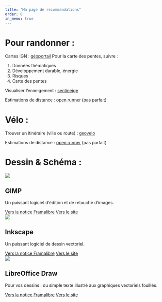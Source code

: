 ```yaml
---
title: "Ma page de recommandations"
order: 0
in_menu: true
---
```

# Pour randonner :

Cartes IGN : [géoportail](https://www.geoportail.gouv.fr/)
Pour la carte des pentes, suivre :
1. Données thématiques
2. Développement durable, énergie
3. Risques
4. Carte des pentes

Visualiser l’enneigement : [sentineige](https://sentineige.fr/)

Estimations de distance : [open runner](https://www.openrunner.com/) (pas parfait)

# Vélo :

Trouver un itinéraire (ville ou route) : [geovelo](https://geovelo.app/fr/route)

Estimations de distance : [open runner](https://www.openrunner.com/) (pas parfait)


# Dessin & Schéma :


  <article class="framalibre-notice">
    <div>
      <img src="https://framalibre.org/images/logo/GIMP.png">
    </div>
    <div>
      <h2>GIMP</h2>
      <p>Un puissant logiciel d'édition et de retouche d'images.</p>
      <div>
        <a href="https://framalibre.org/notices/gimp.html">Vers la notice Framalibre</a>
        <a href="https://www.gimp.org/">Vers le site</a>
      </div>
    </div>
  </article>


  <article class="framalibre-notice">
    <div>
      <img src="https://framalibre.org/images/logo/Inkscape.png">
    </div>
    <div>
      <h2>Inkscape</h2>
      <p>Un puissant logiciel de dessin vectoriel.</p>
      <div>
        <a href="https://framalibre.org/notices/inkscape.html">Vers la notice Framalibre</a>
        <a href="https://inkscape.org/fr/">Vers le site</a>
      </div>
    </div>
  </article>


  <article class="framalibre-notice">
    <div>
      <img src="https://framalibre.org/images/logo/LibreOffice%20Draw.png">
    </div>
    <div>
      <h2>LibreOffice Draw</h2>
      <p>Pour vos dessins : du simple texte illustré aux graphiques vectoriels fouillés.</p>
      <div>
        <a href="https://framalibre.org/notices/libreoffice-draw.html">Vers la notice Framalibre</a>
        <a href="http://fr.libreoffice.org/discover/draw/">Vers le site</a>
      </div>
    </div>
  </article> 